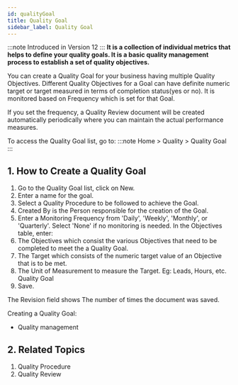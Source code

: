 ```yaml
---
id: qualityGoal
title: Quality Goal
sidebar_label: Quality Goal
---
```


:::note
Introduced in Version 12
:::
**It is a collection of individual metrics that helps to define your quality goals. It is a basic quality management process to establish a set of quality objectives.**

You can create a Quality Goal for your business having multiple Quality Objectives. Different Quality Objectives for a Goal can have definite numeric target or target measured in terms of completion status(yes or no). It is monitored based on Frequency which is set for that Goal.

If you set the frequency, a Quality Review document will be created automatically periodically where you can maintain the actual performance measures.

To access the Quality Goal list, go to:
:::note
Home > Quality > Quality Goal
:::

## 1. How to Create a Quality Goal

1. Go to the Quality Goal list, click on New.
1. Enter a name for the goal.
1. Select a Quality Procedure to be followed to achieve the Goal.
1. Created By is the Person responsible for the creation of the Goal.
1. Enter a Monitoring Frequency from 'Daily', 'Weekly', 'Monthly', or 'Quarterly'. Select 'None' if no monitoring is needed. In the Objectives table, enter:
1. The Objectives which consist the various Objectives that need to be completed to meet the a Quality Goal.
1. The Target which consists of the numeric target value of an Objective that is to be met.
1. The Unit of Measurement to measure the Target. Eg: Leads, Hours, etc. Quality Goal
1. Save.

The Revision field shows The number of times the document was saved.

Creating a Quality Goal:

- Quality management

## 2. Related Topics

1. Quality Procedure
1. Quality Review
